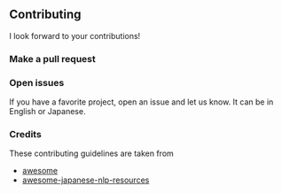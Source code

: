 ## Contributing
I look forward to your contributions!

### Make a pull request

### Open issues
If you have a favorite project, open an issue and let us know. It can be in English or Japanese.

### Credits
These contributing guidelines are taken from
- [awesome](https://github.com/sindresorhus/awesome/blob/main/contributing.md)
- [awesome-japanese-nlp-resources](https://github.com/taishi-i/awesome-japanese-nlp-resources/blob/main/contributing.md)